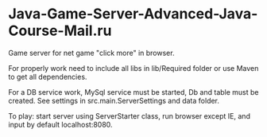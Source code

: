 Java-Game-Server-Advanced-Java-Course-Mail.ru
=============================================

Game server for net game "click more" in browser.

For properly work need to include all libs in lib/Required folder or use Maven to get all dependencies.

For a DB service work, MySql service must be started, Db and table must be created. See settings in src.main.ServerSettings and data folder.

To play: start server using ServerStarter class, run browser except IE, and input by default localhost:8080.

